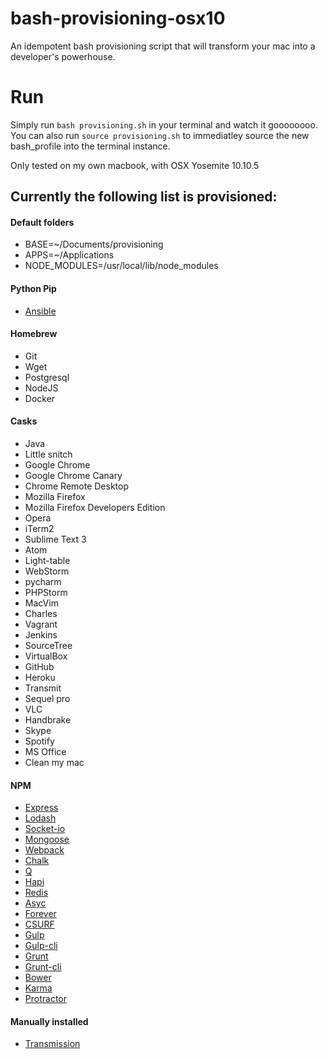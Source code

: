 # bash-provisioning-osx10
An idempotent bash provisioning script that will transform your mac into a developer's powerhouse.

# Run
Simply run ```bash provisioning.sh``` in your terminal and watch it goooooooo. You can also run ```source provisioning.sh``` to immediatley source the new bash_profile into the terminal instance.

Only tested on my own macbook, with OSX Yosemite 10.10.5

## Currently the following list is provisioned:

#### Default folders

 - BASE=~/Documents/provisioning
 - APPS=~/Applications
 - NODE_MODULES=/usr/local/lib/node_modules

#### Python Pip

 - [Ansible](http://docs.ansible.com/ansible/)

#### Homebrew

 - Git
 - Wget
 - Postgresql
 - NodeJS
 - Docker


#### Casks

 - Java
 - Little snitch
 - Google Chrome
 - Google Chrome Canary
 - Chrome Remote Desktop
 - Mozilla Firefox
 - Mozilla Firefox Developers Edition
 - Opera
 - iTerm2
 - Sublime Text 3
 - Atom
 - Light-table
 - WebStorm
 - pycharm
 - PHPStorm
 - MacVim
 - Charles
 - Vagrant
 - Jenkins
 - SourceTree
 - VirtualBox
 - GitHub
 - Heroku
 - Transmit
 - Sequel pro
 - VLC
 - Handbrake
 - Skype
 - Spotify
 - MS Office
 - Clean my mac

#### NPM

 - [Express](https://www.npmjs.com/package/express)
 - [Lodash](https://www.npmjs.com/package/lodash)
 - [Socket-io](https://www.npmjs.com/package/socket.io)
 - [Mongoose](https://www.npmjs.com/package/mongoose)
 - [Webpack](https://www.npmjs.com/package/webpack)
 - [Chalk](https://www.npmjs.com/package/chalk)
 - [Q](https://www.npmjs.com/package/q)
 - [Hapi](https://www.npmjs.com/package/hapi)
 - [Redis](https://www.npmjs.com/package/mongoose)
 - [Asyc](https://www.npmjs.com/package/async)
 - [Forever](https://www.npmjs.com/package/forever)
 - [CSURF](https://www.npmjs.com/package/csurf)
 - [Gulp](https://www.npmjs.com/package/gulp)
 - [Gulp-cli](https://www.npmjs.com/package/gulp-cli)
 - [Grunt](https://www.npmjs.com/package/grunt)
 - [Grunt-cli](https://www.npmjs.com/package/grunt-cli)
 - [Bower](https://www.npmjs.com/package/bower)
 - [Karma](https://www.npmjs.com/package/karma)
 - [Protractor](https://www.npmjs.com/package/protractor)

#### Manually installed

 - [Transmission](http://download.transmissionbt.com)
